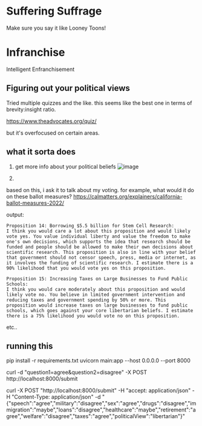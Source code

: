 # Suffering Suffrage

Make sure you say it like Looney Toons!

# Infranchise

Intelligent Enfranchisement


## Figuring out your political views

Tried multiple quizzes and the like. this seems like the best one in terms of brevity:insight ratio.

https://www.theadvocates.org/quiz/

but it's overfocused on certain areas.


## what it sorta does

1. get more info about your political beliefs
![image](https://github.com/paulkarayan/sufferingsuffrage/assets/97910476/4578fde9-2e7a-4250-bd54-786c59b92e33)

2. 
based on this, i ask it to talk about my voting. for example, what would it do on these ballot measures? 
https://calmatters.org/explainers/california-ballot-measures-2022/

output:
```
Proposition 14: Borrowing $5.5 billion for Stem Cell Research: 
I think you would care a lot about this proposition and would likely vote yes. You value individual liberty and value the freedom to make one's own decisions, which supports the idea that research should be funded and people should be allowed to make their own decisions about scientific research. This proposition is also in line with your belief that government should not censor speech, press, media or internet, as it involves the funding of scientific research. I estimate there is a 90% likelihood that you would vote yes on this proposition. 

Proposition 15: Increasing Taxes on Large Businesses to Fund Public Schools: 
I think you would care moderately about this proposition and would likely vote no. You believe in limited government intervention and reducing taxes and government spending by 50% or more. This proposition would increase taxes on large businesses to fund public schools, which goes against your core libertarian beliefs. I estimate there is a 75% likelihood you would vote no on this proposition.
```
etc..

## running this

pip install -r requirements.txt
uvicorn main:app --host 0.0.0.0 --port 8000


curl -d "question1=agree&question2=disagree" -X POST http://localhost:8000/submit

curl -X POST "http://localhost:8000/submit" -H  "accept: application/json" -H  "Content-Type: application/json" -d "{\"speech\":\"agree\",\"military\":\"disagree\",\"sex\":\"agree\",\"drugs\":\"disagree\",\"immigration\":\"maybe\",\"loans\":\"disagree\",\"healthcare\":\"maybe\",\"retirement\":\"agree\",\"welfare\":\"disagree\",\"taxes\":\"agree\",\"politicalView\":\"libertarian\"}"
